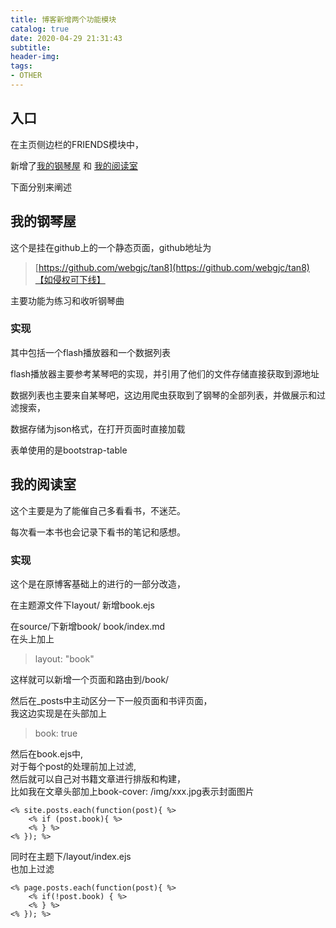 ```yaml
---
title: 博客新增两个功能模块
catalog: true
date: 2020-04-29 21:31:43
subtitle: 
header-img: 
tags:
- OTHER
---
```


## 入口

在主页侧边栏的FRIENDS模块中，

新增了[我的钢琴屋](http://piano.ganjiacheng.cn/) 和 [我的阅读室](/book/)

下面分别来阐述

## 我的钢琴屋

这个是挂在github上的一个静态页面，github地址为
> [https://github.com/webgjc/tan8](https://github.com/webgjc/tan8)【如侵权可下线】

主要功能为练习和收听钢琴曲

### 实现

其中包括一个flash播放器和一个数据列表

flash播放器主要参考某琴吧的实现，并引用了他们的文件存储直接获取到源地址

数据列表也主要来自某琴吧，这边用爬虫获取到了钢琴的全部列表，并做展示和过滤搜索，

数据存储为json格式，在打开页面时直接加载

表单使用的是bootstrap-table

## 我的阅读室

这个主要是为了能催自己多看看书，不迷茫。

每次看一本书也会记录下看书的笔记和感想。

### 实现

这个是在原博客基础上的进行的一部分改造，

在主题源文件下layout/
新增book.ejs

在source/下新增book/ book/index.md  
在头上加上
> layout: "book"

这样就可以新增一个页面和路由到/book/

然后在_posts中主动区分一下一般页面和书评页面，  
我这边实现是在头部加上
> book: true

然后在book.ejs中,  
对于每个post的处理前加上过滤,  
然后就可以自己对书籍文章进行排版和构建，  
比如我在文章头部加上book-cover: /img/xxx.jpg表示封面图片
```
<% site.posts.each(function(post){ %>
    <% if (post.book){ %>
    <% } %>
<% }); %>
```

同时在主题下/layout/index.ejs  
也加上过滤
```
<% page.posts.each(function(post){ %>
    <% if(!post.book) { %>
    <% } %>
<% }); %>
```